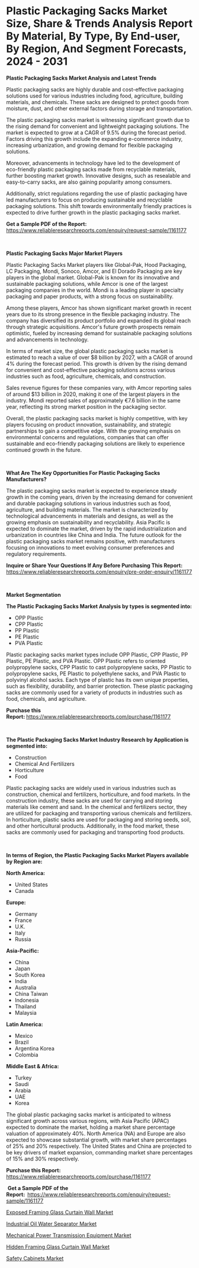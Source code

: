 <p><h1>Plastic Packaging Sacks Market Size, Share & Trends Analysis Report By Material, By Type, By End-user, By Region, And Segment Forecasts, 2024 - 2031</h1></p><p><strong>Plastic Packaging Sacks Market Analysis and Latest Trends</strong></p>
<p><p>Plastic packaging sacks are highly durable and cost-effective packaging solutions used for various industries including food, agriculture, building materials, and chemicals. These sacks are designed to protect goods from moisture, dust, and other external factors during storage and transportation.</p><p>The plastic packaging sacks market is witnessing significant growth due to the rising demand for convenient and lightweight packaging solutions. The market is expected to grow at a CAGR of 9.5% during the forecast period. Factors driving this growth include the expanding e-commerce industry, increasing urbanization, and growing demand for flexible packaging solutions.</p><p>Moreover, advancements in technology have led to the development of eco-friendly plastic packaging sacks made from recyclable materials, further boosting market growth. Innovative designs, such as resealable and easy-to-carry sacks, are also gaining popularity among consumers.</p><p>Additionally, strict regulations regarding the use of plastic packaging have led manufacturers to focus on producing sustainable and recyclable packaging solutions. This shift towards environmentally friendly practices is expected to drive further growth in the plastic packaging sacks market.</p></p>
<p><strong>Get a Sample PDF of the Report:&nbsp;</strong> <a href="https://www.reliableresearchreports.com/enquiry/request-sample/1161177">https://www.reliableresearchreports.com/enquiry/request-sample/1161177</a></p>
<p>&nbsp;</p>
<p><strong>Plastic Packaging Sacks Major Market Players</strong></p>
<p><p>Plastic Packaging Sacks Market players like Global-Pak, Hood Packaging, LC Packaging, Mondi, Sonoco, Amcor, and El Dorado Packaging are key players in the global market. Global-Pak is known for its innovative and sustainable packaging solutions, while Amcor is one of the largest packaging companies in the world. Mondi is a leading player in specialty packaging and paper products, with a strong focus on sustainability.</p><p>Among these players, Amcor has shown significant market growth in recent years due to its strong presence in the flexible packaging industry. The company has diversified its product portfolio and expanded its global reach through strategic acquisitions. Amcor's future growth prospects remain optimistic, fueled by increasing demand for sustainable packaging solutions and advancements in technology.</p><p>In terms of market size, the global plastic packaging sacks market is estimated to reach a value of over $8 billion by 2027, with a CAGR of around 4% during the forecast period. This growth is driven by the rising demand for convenient and cost-effective packaging solutions across various industries such as food, agriculture, chemicals, and construction.</p><p>Sales revenue figures for these companies vary, with Amcor reporting sales of around $13 billion in 2020, making it one of the largest players in the industry. Mondi reported sales of approximately €7.6 billion in the same year, reflecting its strong market position in the packaging sector.</p><p>Overall, the plastic packaging sacks market is highly competitive, with key players focusing on product innovation, sustainability, and strategic partnerships to gain a competitive edge. With the growing emphasis on environmental concerns and regulations, companies that can offer sustainable and eco-friendly packaging solutions are likely to experience continued growth in the future.</p></p>
<p>&nbsp;</p>
<p><strong>What Are The Key Opportunities For Plastic Packaging Sacks Manufacturers?</strong></p>
<p><p>The plastic packaging sacks market is expected to experience steady growth in the coming years, driven by the increasing demand for convenient and durable packaging solutions in various industries such as food, agriculture, and building materials. The market is characterized by technological advancements in materials and designs, as well as the growing emphasis on sustainability and recyclability. Asia Pacific is expected to dominate the market, driven by the rapid industrialization and urbanization in countries like China and India. The future outlook for the plastic packaging sacks market remains positive, with manufacturers focusing on innovations to meet evolving consumer preferences and regulatory requirements.</p></p>
<p><strong>Inquire or Share Your Questions If Any Before Purchasing This Report:</strong> <a href="https://www.reliableresearchreports.com/enquiry/pre-order-enquiry/1161177">https://www.reliableresearchreports.com/enquiry/pre-order-enquiry/1161177</a></p>
<p>&nbsp;</p>
<p><strong>Market Segmentation</strong></p>
<p><strong>The Plastic Packaging Sacks Market Analysis by types is segmented into:</strong></p>
<p><ul><li>OPP Plastic</li><li>CPP Plastic</li><li>PP Plastic</li><li>PE Plastic</li><li>PVA Plastic</li></ul></p>
<p><p>Plastic packaging sacks market types include OPP Plastic, CPP Plastic, PP Plastic, PE Plastic, and PVA Plastic. OPP Plastic refers to oriented polypropylene sacks, CPP Plastic to cast polypropylene sacks, PP Plastic to polypropylene sacks, PE Plastic to polyethylene sacks, and PVA Plastic to polyvinyl alcohol sacks. Each type of plastic has its own unique properties, such as flexibility, durability, and barrier protection. These plastic packaging sacks are commonly used for a variety of products in industries such as food, chemicals, and agriculture.</p></p>
<p><strong>Purchase this Report:&nbsp;</strong><a href="https://www.reliableresearchreports.com/purchase/1161177">https://www.reliableresearchreports.com/purchase/1161177</a></p>
<p>&nbsp;</p>
<p><strong>The Plastic Packaging Sacks Market Industry Research by Application is segmented into:</strong></p>
<p><ul><li>Construction</li><li>Chemical And Fertilizers</li><li>Horticulture</li><li>Food</li></ul></p>
<p><p>Plastic packaging sacks are widely used in various industries such as construction, chemical and fertilizers, horticulture, and food markets. In the construction industry, these sacks are used for carrying and storing materials like cement and sand. In the chemical and fertilizers sector, they are utilized for packaging and transporting various chemicals and fertilizers. In horticulture, plastic sacks are used for packaging and storing seeds, soil, and other horticultural products. Additionally, in the food market, these sacks are commonly used for packaging and transporting food products.</p></p>
<p>&nbsp;</p>
<p><strong>In terms of Region, the Plastic Packaging Sacks Market Players available by Region are:</strong></p>
<p>
    <p> <strong> North America: </strong>
        <ul>
            <li>United States</li>
            <li>Canada</li>
        </ul>
        </p> 
    <p> <strong> Europe: </strong>
        <ul>
            <li>Germany</li>
            <li>France</li>
            <li>U.K.</li>
            <li>Italy</li>
            <li>Russia</li>
        </ul>
        </p> 
    <p> <strong> Asia-Pacific: </strong>
        <ul>
            <li>China</li>
            <li>Japan</li>
            <li>South Korea</li>
            <li>India</li>
            <li>Australia</li>
            <li>China Taiwan</li>
            <li>Indonesia</li>
            <li>Thailand</li>
            <li>Malaysia</li>
        </ul>
        </p> 
    <p> <strong> Latin America: </strong>
        <ul>
            <li>Mexico</li>
            <li>Brazil</li>
            <li>Argentina Korea</li>
            <li>Colombia</li>
        </ul>
        </p> 
    <p> <strong> Middle East & Africa: </strong>
        <ul>
            <li>Turkey</li>
            <li>Saudi</li>
            <li>Arabia</li>
            <li>UAE</li>
            <li>Korea</li>
        </ul>
    </p>
    </p>
<p><p>The global plastic packaging sacks market is anticipated to witness significant growth across various regions, with Asia Pacific (APAC) expected to dominate the market, holding a market share percentage valuation of approximately 40%. North America (NA) and Europe are also expected to showcase substantial growth, with market share percentages of 25% and 20% respectively. The United States and China are projected to be key drivers of market expansion, commanding market share percentages of 15% and 30% respectively.</p></p>
<p><strong>Purchase this Report: </strong><a href="https://www.reliableresearchreports.com/purchase/1161177">https://www.reliableresearchreports.com/purchase/1161177</a></p>
<p>&nbsp;<strong>Get a Sample PDF of the Report:&nbsp;&nbsp;</strong><a href="https://www.reliableresearchreports.com/enquiry/request-sample/1161177">https://www.reliableresearchreports.com/enquiry/request-sample/1161177</a></p>
<p><strong></strong></p>
<p><p><a href="https://github.com/jaidynmorantestelletmjzya/Market-Research-Report-List-1/blob/main/exposed-framing-glass-curtain-wall-market.md">Exposed Framing Glass Curtain Wall Market</a></p><p><a href="https://medium.com/p/76d4ca05612d/edit">Industrial Oil Water Separator Market</a></p><p><a href="https://medium.com/p/414df4b32cf4/edit">Mechanical Power Transmission Equipment Market</a></p><p><a href="https://github.com/ruddyyedelwadw/Market-Research-Report-List-1/blob/main/hidden-framing-glass-curtain-wall-market.md">Hidden Framing Glass Curtain Wall Market</a></p><p><a href="https://medium.com/p/f00e24441a2e/edit">Safety Cabinets Market</a></p></p>